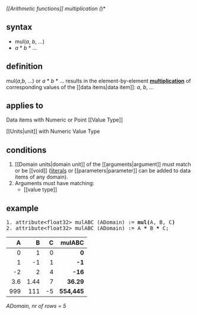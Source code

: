 *[[Arithmetic functions]] multiplication (*)*

## syntax

-   mul(*a*, *b*, ...)
-   *a* \* *b* \* ...

## definition

mul(*a*,*b*, ...) or *a* \* *b* \* ... results in the element-by-element [**multiplication**](http://en.wikipedia.org/wiki/Multiplication) of corresponding values of the [[data items|data item]]: *a*, *b*, ...

## applies to

Data items with Numeric or Point [[Value Type]]

[[Units|unit]] with Numeric Value Type

## conditions

1.  [[Domain units|domain unit]] of the [[arguments|argument]] must match or be [[void]] ([literals](http://en.wikipedia.org/wiki/Literal_(computer_programming)) or [[parameters|parameter]] can be added to data items of any domain).
2.  Arguments must have matching:
    -   [[value type]]

## example

<pre>
1. attribute&lt;float32&gt; mulABC (ADomain) := <B>mul(</B>A, B, C<B>)</B>    
2. attribute&lt;float32&gt; mulABC (ADomain) := A <B>*</B> B <B>*</B> C;
</pre>

| A   | B    | C   | **mulABC**  | 
|----:|-----:|----:|------------:|
| 0   | 1    | 0   | **0**       |
| 1   | -1   | 1   | **-1**      |
| -2  | 2    | 4   | **-16**     |
| 3.6 | 1.44 | 7   | **36.29**   |
| 999 | 111  | -5  | **554,445** |

*ADomain, nr of rows = 5*